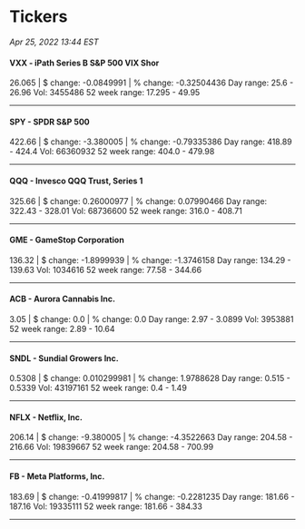 # Tickers
*Apr 25, 2022 13:44 EST*

#### VXX - iPath Series B S&P 500 VIX Shor
26.065 | $ change: -0.0849991 | % change: -0.32504436
Day range: 25.6 - 26.96 Vol: 3455486
52 week range: 17.295 - 49.95

---

#### SPY - SPDR S&P 500
422.66 | $ change: -3.380005 | % change: -0.79335386
Day range: 418.89 - 424.4 Vol: 66360932
52 week range: 404.0 - 479.98

---

#### QQQ - Invesco QQQ Trust, Series 1
325.66 | $ change: 0.26000977 | % change: 0.07990466
Day range: 322.43 - 328.01 Vol: 68736600
52 week range: 316.0 - 408.71

---

#### GME - GameStop Corporation
136.32 | $ change: -1.8999939 | % change: -1.3746158
Day range: 134.29 - 139.63 Vol: 1034616
52 week range: 77.58 - 344.66

---

#### ACB - Aurora Cannabis Inc.
3.05 | $ change: 0.0 | % change: 0.0
Day range: 2.97 - 3.0899 Vol: 3953881
52 week range: 2.89 - 10.64

---

#### SNDL - Sundial Growers Inc.
0.5308 | $ change: 0.010299981 | % change: 1.9788628
Day range: 0.515 - 0.5339 Vol: 43197161
52 week range: 0.4 - 1.49

---

#### NFLX - Netflix, Inc.
206.14 | $ change: -9.380005 | % change: -4.3522663
Day range: 204.58 - 216.66 Vol: 19839667
52 week range: 204.58 - 700.99

---

#### FB - Meta Platforms, Inc.
183.69 | $ change: -0.41999817 | % change: -0.2281235
Day range: 181.66 - 187.16 Vol: 19335111
52 week range: 181.66 - 384.33

---

